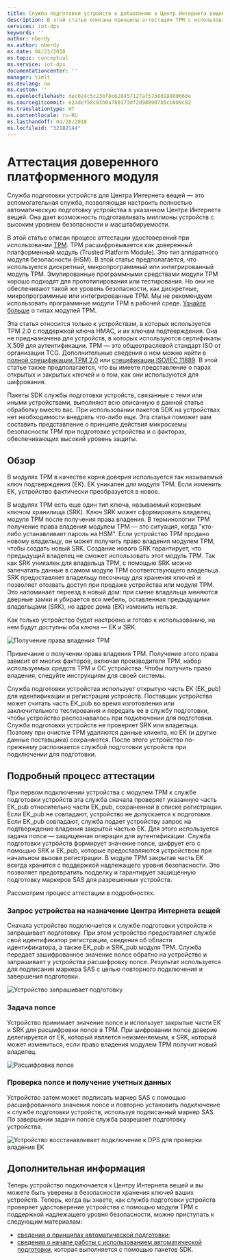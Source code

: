 ```yaml
---
title: Служба подготовки устройств к добавлению в Центр Интернета вещей. Аттестация TPM
description: В этой статье описаны принципы аттестации TPM с использованием Службы подготовки устройств к добавлению в Центр Интернета вещей.
services: iot-dps
keywords: ''
author: nberdy
ms.author: nberdy
ms.date: 04/23/2018
ms.topic: conceptual
ms.service: iot-dps
documentationcenter: ''
manager: timlt
ms.devlang: na
ms.custom: ''
ms.openlocfilehash: dec024c5c23bf8c628457127af57b8d18800660e
ms.sourcegitcommit: e2adef58c03b0a780173df2d988907b5cb809c82
ms.translationtype: HT
ms.contentlocale: ru-RU
ms.lasthandoff: 04/28/2018
ms.locfileid: "32182144"
---
```

# <a name="tpm-attestation"></a>Аттестация доверенного платформенного модуля

Служба подготовки устройств для Центра Интернета вещей — это вспомогательная служба, позволяющая настроить полностью автоматическую подготовку устройства в указанном Центре Интернета вещей. Она дает возможность подготавливать миллионы устройств с высоким уровнем безопасности и масштабируемости.

В этой статье описан процесс аттестации удостоверений при использовании [TPM](./concepts-device.md). TPM расшифровывается как доверенный платформенный модуль (Trusted Platform Module). Это тип аппаратного модуля безопасности (HSM). В этой статье предполагается, что используется дискретный, микропрограммный или интегрированный модуль TPM. Эмулированные программными средствами модули TPM хорошо подходят для прототипирования или тестирования. Но они не обеспечивают такой же уровень безопасности, как дискретные, микропрограммные или интегрированные TPM. Мы не рекомендуем использовать программные модули TPM в рабочей среде. [Узнайте больше](http://trustedcomputinggroup.org/wp-content/uploads/TPM-2.0-A-Brief-Introduction.pdf) о типах модулей TPM.

Эта статья относится только к устройствам, в которых используется TPM 2.0 с поддержкой ключа HMAC, и их ключам подтверждения. Она не предназначена для устройств, в которых используются сертификаты X.509 для аутентификации. TPM — это общеотраслевой стандарт ISO от организации TCG. Дополнительные сведения о нем можно найти в [полной спецификации TPM 2.0](https://trustedcomputinggroup.org/tpm-library-specification/) или [спецификации ISO/IEC 11889](https://www.iso.org/standard/66510.html). В этой статье также предполагается, что вы имеете представление о парах открытых и закрытых ключей и о том, как они используются для шифрования.

Пакеты SDK службы подготовки устройств, связанные с теми или иными устройствами, выполняют всю описанную в данной статье обработку вместо вас. При использовании пакетов SDK на устройствах нет необходимости внедрять что-либо еще. Эта статья поможет вам составить представление о принципе действия микросхемы безопасности TPM при подготовке устройства и о факторах, обеспечивающих высокий уровень защиты.

## <a name="overview"></a>Обзор

В модулях TPM в качестве корня доверия используется так называемый ключ подтверждения (EK). EK уникален для модуля TPM. Если изменить EK, устройство фактически преобразуется в новое.

В модулях TPM есть еще один тип ключа, называемый корневым ключом хранилища (SRK). Ключ SRK может сформировать владелец модуля TPM после получения права владения. В терминологии TPM получение права владения модулем TPM — это ситуация, когда "кто-либо устанавливает пароль на HSM". Если устройство TPM продано новому владельцу, он может получить право владения модулем TPM, чтобы создать новый SRK. Создание нового SRK гарантирует, что предыдущий владелец не сможет использовать этот модуль TPM. Так как SRK уникален для владельца TPM, с помощью SRK можно запечатать данные в самом модуле TPM соответствующего владельца. SRK предоставляет владельцу песочницу для хранения ключей и позволяет отозвать доступ при продаже устройства или модуля TPM. Это напоминает переезд в новый дом: при смене владельца меняются дверные замки и убирается вся мебель, оставленная предыдущими владельцами (SRK), но адрес дома (EK) изменить нельзя.

Как только устройство будет настроено и готово к использованию, на нем будут доступны оба ключа — EK и SRK.

![Получение права владения TPM](./media/concepts-tpm-attestation/tpm-ownership.png)

Примечание о получении права владения TPM. Получение этого права зависит от многих факторов, включая производителя TPM, набор используемых средств TPM и ОС устройства. Чтобы получить право владения, следуйте инструкциям для своей системы.

Служба подготовки устройства использует открытую часть EK (EK_pub) для идентификации и регистрации устройств. Поставщик устройства может считать часть EK_pub во время изготовления или заключительного тестирования и передать ее в службу подготовки, чтобы устройство распознавалось при подключении для подготовки. Служба подготовки устройств не проверяет SRK или владельца. Поэтому при очистке TPM удаляются данные клиента, но EK (и другие данные поставщика) сохраняются. После этого устройство по-прежнему распознается службой подготовки устройств при подключении для подготовки.

## <a name="detailed-attestation-process"></a>Подробный процесс аттестации

При первом подключении устройства с модулем TPM к службе подготовки устройств эта служба сначала проверяет указанную часть EK_pub относительно части EK_pub, сохраненной в списке регистрации. Если EK_pub не совпадают, устройство не допускается к подготовке. Если EK_pub совпадают, служба подает устройству запрос на подтверждение владения закрытой частью EK. Для этого используется задача nonce — защищенная операция для аутентификации. Служба подготовки устройств формирует значение nonce, шифрует его с помощью SRK и EK_pub, которые предоставляются устройством при начальном вызове регистрации. В модуле TPM закрытая часть EK всегда хранится с поддержкой надлежащего уровня безопасности. Это позволяет предотвратить подделку и гарантирует защищенную подготовку маркеров SAS для разрешенных устройств.

Рассмотрим процесс аттестации в подробностях.

### <a name="device-requests-an-iot-hub-assignment"></a>Запрос устройства на назначение Центра Интернета вещей

Сначала устройство подключается к службе подготовки устройств и запрашивает подготовку. При этом устройство предоставляет службе свой идентификатор регистрации, сведения об области идентификатора, а также EK_pub и SRK_pub модуля TPM. Служба передает зашифрованное значение nonce обратно на устройство и запрашивает у устройства расшифровку nonce. Результат используется для подписания маркера SAS с целью повторного подключения и завершения подготовки.

![Устройство запрашивает подготовку](./media/concepts-tpm-attestation/step-one-request-provisioning.png)

### <a name="nonce-challenge"></a>Задача nonce

Устройство принимает значение nonce и использует закрытые части EK и SRK для расшифровки nonce в TPM. При шифровании nonce доверие делегируется от EK, который является неизменяемым, к SRK, который может измениться, если право владения модулем TPM получит новый владелец.

![Расшифровка nonce](./media/concepts-tpm-attestation/step-two-nonce.png)

### <a name="validate-the-nonce-and-receive-credentials"></a>Проверка nonce и получение учетных данных

Устройство затем может подписать маркер SAS с помощью расшифрованного значения nonce и повторно установить подключение к службе подготовки устройств, используя подписанный маркер SAS. По завершении задачи nonce служба разрешает подготовку устройства.

![Устройство восстанавливает подключение к DPS для проверки владения EK](./media/concepts-tpm-attestation/step-three-validation.png)

## <a name="next-steps"></a>Дополнительная информация

Теперь устройство подключается к Центру Интернета вещей и вы можете быть уверены в безопасности хранения ключей ваших устройств. Теперь, когда вы знаете, как служба подготовки устройств проверяет удостоверение устройства с помощью модуля TPM с поддержкой надлежащего уровня безопасности, можно приступать к следующим материалам:

* [сведения о принципах автоматической подготовки](./concepts-auto-provisioning.md);
* [сведения о начале работы с использованием автоматической подготовки](./quick-setup-auto-provision.md), которая выполняется с помощью пакетов SDK.
